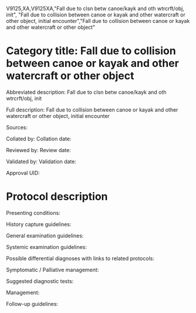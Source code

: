 V9125,XA,V9125XA,"Fall due to clsn betw canoe/kayk and oth wtrcrft/obj, init", "Fall due to collision between canoe or kayak and other watercraft or other object, initial encounter","Fall due to collision between canoe or kayak and other watercraft or other object"
# Category title: Fall due to collision between canoe or kayak and other watercraft or other object

Abbreviated description: Fall due to clsn betw canoe/kayk and oth wtrcrft/obj, init

Full description: Fall due to collision between canoe or kayak and other watercraft or other object, initial encounter

Sources:

Collated by:
Collation date:

Reviewed by:
Review date:

Validated by:
Validation date:

Approval UID:

# Protocol description

Presenting conditions:

History capture guidelines:

General examination guidelines:

Systemic examination guidelines:

Possible differential diagnoses with links to related protocols:

Symptomatic / Palliative management:

Suggested diagnostic tests:

Management:

Follow-up guidelines:
